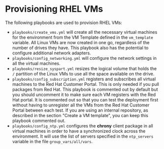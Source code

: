# Provisioning RHEL VMs

The following playbooks are used to provision RHEL VMs:

-   `playbooks/create_vms.yml` will create all the necessary virtual machines for the environment from the VM Template defined in the `vm_template` variable. All Linux VMs are now created in one go, regardless of the number of drives they have. This playbook also has the potential to configure additional network adapters.
-   `playbooks/config_networking.yml` will configure the network settings in all the virtual machines.
-   `playbooks/resize_syspart.yml` resizes the logical volume that holds the `/` partition of the Linux VMs to use all the space available on the drive.
-   `playbooks/config_subscription.yml` registers and subscribes all virtual machines to the Red Hat Customer Portal. This is only needed if you pull packages from Red Hat. This playbook is commented out by default but you should uncomment it to make sure each VM registers with the Red Hat portal. It is commented out so that you can test the deployment first without having to unregister all the VMs from the Red Hat Customer Portal between each test. If you are using an internal repository, as described in the section "Create a VM template", you can keep this playbook commented out.
-   `playbooks/config_ntp.yml` configures the **chrony** client package in all virtual machines in order to have a synchronized clock across the environment. It will use the list of servers specified in the `ntp_servers` variable in the file `group_vars/all/vars`.
